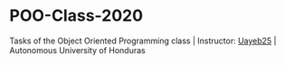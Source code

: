 # POO-Class-2020
Tasks of the Object Oriented Programming class | Instructor: [Uayeb25](https://github.com/uayeb25) | Autonomous University of Honduras

